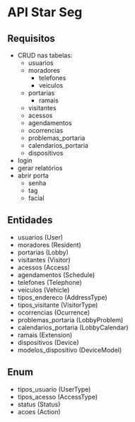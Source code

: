 # API Star Seg

## Requisitos
- CRUD nas tabelas:
    - usuarios
    - moradores
        - telefones
        - veiculos
    - portarias
        - ramais
    - visitantes
    - acessos
    - agendamentos
    - ocorrencias
    - problemas_portaria
    - calendarios_portaria
    - dispositivos
- login
- gerar relatórios
- abrir porta
    - senha
    - tag
    - facial

## Entidades
- usuarios (User)
- moradores (Resident)
- portarias (Lobby)
- visitantes (Visitor)
- acessos (Access)
- agendamentos (Schedule)
- telefones (Telephone)
- veiculos (Vehicle)
- tipos_endereco (AddressType)
- tipos_visitante (VisitorType)
- ocorrencias (Ocurrence)
- problemas_portaria (LobbyProblem)
- calendarios_portaria (LobbyCalendar)
- ramais (Extension)
- dispositivos (Device)
- modelos_dispositivo (DeviceModel)

## Enum
- tipos_usuario (UserType)
- tipos_acesso (AccessType)
- status (Status)
- acoes (Action)